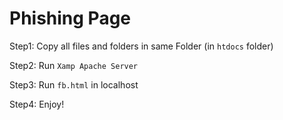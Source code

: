# Phishing Page
Step1:  Copy all files and folders in same Folder (in `htdocs` folder)

Step2: Run `Xamp Apache Server`

Step3: Run `fb.html` in localhost

Step4: Enjoy!
